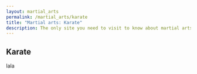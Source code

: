 ```yaml
---
layout: martial_arts
permalink: /martial_arts/karate
title: "Martial arts: Karate"
description: The only site you need to visit to know about martial arts all around the world.
---
```

## Karate

lala

